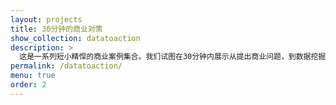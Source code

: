 ```yaml
---
layout: projects
title: 30分钟的商业对策
show_collection: datatoaction
description: >
  这是一系列短小精悍的商业案例集合。我们试图在30分钟内展示从提出商业问题，到数据挖掘，到提出具体解决方案。这里有奇技淫巧，这里有研究框架，这里有商业导向的思维模式。
permalink: /datatoaction/
menu: true
order: 2
---
```

